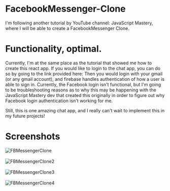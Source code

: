 # FacebookMessenger-Clone
I'm following another tutorial by YouTube channel: JavaScript Mastery, where I will be able to create a FacebookMessenger Clone.

# Functionality, optimal.
Currently, I'm at the same place as the tutorial that showed me how to create this react app. If you would like to login to the chat app, 
you can do so by going to the link provided here:
Then you would login with your gmail (or any gmail account), and firebase handles authentication of how a user is able to sign in.
Currently, the Facebook login isn't functional, but I'm going to be troubleshooting reasons as to why this may be happening with the JavaScript Mastery dev that created 
this originally in order to figure out why Facebook login authentication isn't working for me.

Still, this is one amazing chat app, and I really can't wait to implement this in my future projects!

# Screenshots
![FBMessengerClone](https://user-images.githubusercontent.com/62074841/130026138-7b445874-bcf1-4583-86ca-9f9f28e7a958.png)
<br><br>
![FBMessengerClone2](https://user-images.githubusercontent.com/62074841/130026151-6b79c5a9-81bc-4e60-90f2-a064248f6694.png)
<br><br>
![FBMessengerClone3](https://user-images.githubusercontent.com/62074841/130026170-d4e3134a-d247-41bb-8de6-ba701de10106.png)
<br><br>
![FBMessengerClone4](https://user-images.githubusercontent.com/62074841/130026185-218dd984-f830-4593-a74c-90d9823e6de9.png)
<br><br>

